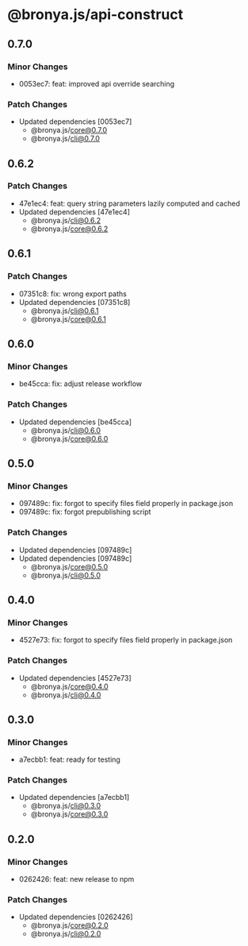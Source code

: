 # @bronya.js/api-construct

## 0.7.0

### Minor Changes

- 0053ec7: feat: improved api override searching

### Patch Changes

- Updated dependencies [0053ec7]
  - @bronya.js/core@0.7.0
  - @bronya.js/cli@0.7.0

## 0.6.2

### Patch Changes

- 47e1ec4: feat: query string parameters lazily computed and cached
- Updated dependencies [47e1ec4]
  - @bronya.js/cli@0.6.2
  - @bronya.js/core@0.6.2

## 0.6.1

### Patch Changes

- 07351c8: fix: wrong export paths
- Updated dependencies [07351c8]
  - @bronya.js/cli@0.6.1
  - @bronya.js/core@0.6.1

## 0.6.0

### Minor Changes

- be45cca: fix: adjust release workflow

### Patch Changes

- Updated dependencies [be45cca]
  - @bronya.js/cli@0.6.0
  - @bronya.js/core@0.6.0

## 0.5.0

### Minor Changes

- 097489c: fix: forgot to specify files field properly in package.json
- 097489c: fix: forgot prepublishing script

### Patch Changes

- Updated dependencies [097489c]
- Updated dependencies [097489c]
  - @bronya.js/core@0.5.0
  - @bronya.js/cli@0.5.0

## 0.4.0

### Minor Changes

- 4527e73: fix: forgot to specify files field properly in package.json

### Patch Changes

- Updated dependencies [4527e73]
  - @bronya.js/core@0.4.0
  - @bronya.js/cli@0.4.0

## 0.3.0

### Minor Changes

- a7ecbb1: feat: ready for testing

### Patch Changes

- Updated dependencies [a7ecbb1]
  - @bronya.js/cli@0.3.0
  - @bronya.js/core@0.3.0

## 0.2.0

### Minor Changes

- 0262426: feat: new release to npm

### Patch Changes

- Updated dependencies [0262426]
  - @bronya.js/core@0.2.0
  - @bronya.js/cli@0.2.0
